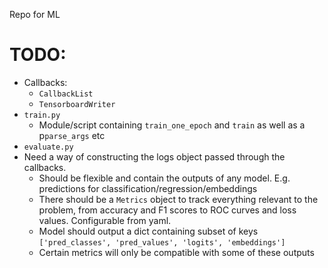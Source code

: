 Repo for ML

# TODO:

* Callbacks:
  * `CallbackList`
  * `TensorboardWriter`
* `train.py`
  * Module/script containing `train_one_epoch` and `train` as well as a p`parse_args` etc
* `evaluate.py`
* Need a way of constructing the logs object passed through the callbacks.
  * Should be flexible and contain the outputs of any model. E.g. predictions for classification/regression/embeddings
  * There should be a `Metrics` object to track everything relevant to the problem, from accuracy and F1 scores to ROC curves and loss values. Configurable from yaml.
  * Model should output a dict containing subset of keys `['pred_classes', 'pred_values', 'logits', 'embeddings']`
  * Certain metrics will only be compatible with some of these outputs
